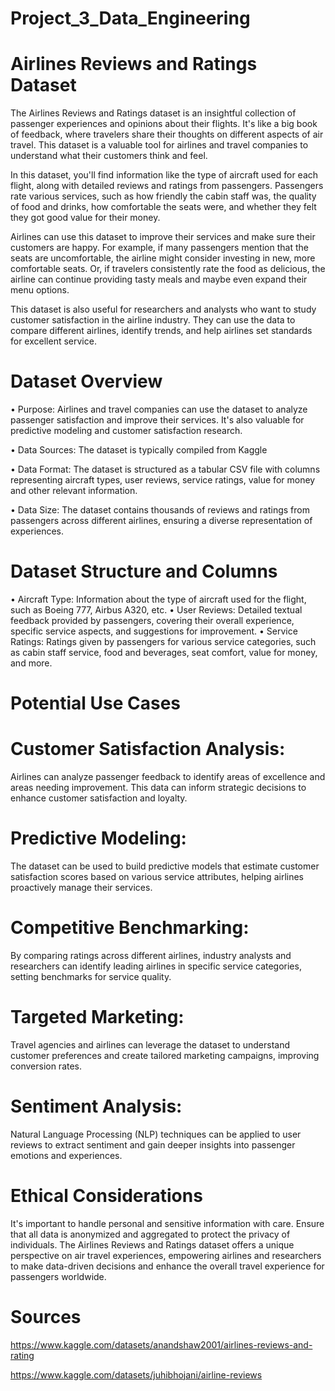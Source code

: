 # Project_3_Data_Engineering
# Airlines Reviews and Ratings Dataset
The Airlines Reviews and Ratings dataset is an insightful collection of passenger experiences and opinions about their flights. It's like a big book of feedback, where travelers share their thoughts on different aspects of air travel. This dataset is a valuable tool for airlines and travel companies to understand what their customers think and feel.

In this dataset, you'll find information like the type of aircraft used for each flight, along with detailed reviews and ratings from passengers. Passengers rate various services, such as how friendly the cabin staff was, the quality of food and drinks, how comfortable the seats were, and whether they felt they got good value for their money.

Airlines can use this dataset to improve their services and make sure their customers are happy. For example, if many passengers mention that the seats are uncomfortable, the airline might consider investing in new, more comfortable seats. Or, if travelers consistently rate the food as delicious, the airline can continue providing tasty meals and maybe even expand their menu options.

This dataset is also useful for researchers and analysts who want to study customer satisfaction in the airline industry. They can use the data to compare different airlines, identify trends, and help airlines set standards for excellent service.
# Dataset Overview

•	Purpose: Airlines and travel companies can use the dataset to analyze passenger satisfaction and improve their services. It's also valuable for predictive modeling and customer satisfaction research.

•	Data Sources: The dataset is typically compiled from Kaggle

•	Data Format: The dataset is structured as a tabular CSV file with columns representing aircraft types, user reviews, service ratings, value for money and other relevant information.

•	Data Size: The dataset contains thousands of reviews and ratings from passengers across different airlines, ensuring a diverse representation of experiences.

# Dataset Structure and Columns
•	Aircraft Type: Information about the type of aircraft used for the flight, such as Boeing 777, Airbus A320, etc.
•	User Reviews: Detailed textual feedback provided by passengers, covering their overall experience, specific service aspects, and suggestions for improvement.
•	Service Ratings: Ratings given by passengers for various service categories, such as cabin staff service, food and beverages, seat comfort, value for money, and more.
# Potential Use Cases
# Customer Satisfaction Analysis:
Airlines can analyze passenger feedback to identify areas of excellence and areas needing improvement. This data can inform strategic decisions to enhance customer satisfaction and loyalty.
# Predictive Modeling: 
The dataset can be used to build predictive models that estimate customer satisfaction scores based on various service attributes, helping airlines proactively manage their services.
# Competitive Benchmarking:
By comparing ratings across different airlines, industry analysts and researchers can identify leading airlines in specific service categories, setting benchmarks for service quality.
# Targeted Marketing:
Travel agencies and airlines can leverage the dataset to understand customer preferences and create tailored marketing campaigns, improving conversion rates.
# Sentiment Analysis:
Natural Language Processing (NLP) techniques can be applied to user reviews to extract sentiment and gain deeper insights into passenger emotions and experiences.
# Ethical Considerations
It's important to handle personal and sensitive information with care. Ensure that all data is anonymized and aggregated to protect the privacy of individuals. 
The Airlines Reviews and Ratings dataset offers a unique perspective on air travel experiences, empowering airlines and researchers to make data-driven decisions and enhance the overall travel experience for passengers worldwide.

# Sources
https://www.kaggle.com/datasets/anandshaw2001/airlines-reviews-and-rating

https://www.kaggle.com/datasets/juhibhojani/airline-reviews

 

